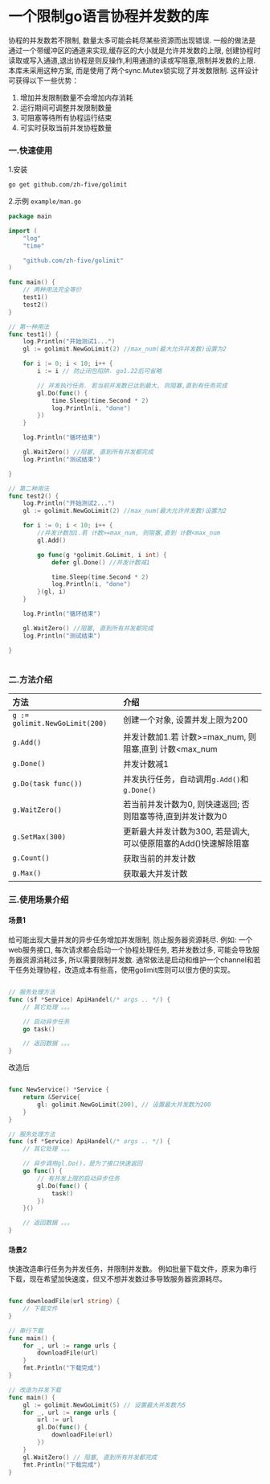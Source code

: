 # 一个限制go语言协程并发数的库

协程的并发数若不限制, 数量太多可能会耗尽某些资源而出现错误. 一般的做法是通过一个带缓冲区的通道来实现,缓存区的大小就是允许并发数的上限,
创建协程时读取或写入通道,退出协程是则反操作,利用通道的读或写阻塞,限制并发数的上限. 本库未采用这种方案, 
而是使用了两个sync.Mutex锁实现了并发数限制. 这样设计可获得以下一些优势：
1. 增加并发限制数量不会增加内存消耗
2. 运行期间可调整并发限制数量
3. 可阻塞等待所有协程运行结束
4. 可实时获取当前并发协程数量

### 一.快速使用
1.安装
```bash 
go get github.com/zh-five/golimit
```

2.示例
`example/man.go`

```go 
package main

import (
	"log"
	"time"

	"github.com/zh-five/golimit"
)

func main() {
	// 两种用法完全等价
	test1()
	test2()
}

// 第一种用法
func test1() {
	log.Println("开始测试1...")
	gl := golimit.NewGoLimit(2) //max_num(最大允许并发数)设置为2

	for i := 0; i < 10; i++ {
		i := i // 防止闭包陷阱. go1.22后可省略

		// 并发执行任务. 若当前并发数已达到最大, 则阻塞,直到有任务完成
		gl.Do(func() {
			time.Sleep(time.Second * 2)
			log.Println(i, "done")
		})
	}

	log.Println("循环结束")

	gl.WaitZero() //阻塞, 直到所有并发都完成
	log.Println("测试结束")

}

// 第二种用法
func test2() {
	log.Println("开始测试2...")
	gl := golimit.NewGoLimit(2) //max_num(最大允许并发数)设置为2

	for i := 0; i < 10; i++ {
		//并发计数加1.若 计数>=max_num, 则阻塞,直到 计数<max_num
		gl.Add()

		go func(g *golimit.GoLimit, i int) {
			defer gl.Done() //并发计数减1

			time.Sleep(time.Second * 2)
			log.Println(i, "done")
		}(gl, i)
	}

	log.Println("循环结束")

	gl.WaitZero() //阻塞, 直到所有并发都完成
	log.Println("测试结束")

}



```

### 二.方法介绍

|            方法　             |                          介绍　                          |
|:-----------------------------|:--------------------------------------------------------|
|`g := golimit.NewGoLimit(200)`|创建一个对象, 设置并发上限为200　　                           |
|`g.Add()`                     |并发计数加1.若 计数>=max_num, 则阻塞,直到 计数<max_num        |
|`g.Done()`                    |并发计数减1　                                              |
|`g.Do(task func())`           |并发执行任务，自动调用`g.Add()`和`g.Done()`　                |
|`g.WaitZero()`                |若当前并发计数为0, 则快速返回; 否则阻塞等待,直到并发计数为0　     |
|`g.SetMax(300)`               |更新最大并发计数为300, 若是调大, 可以使原阻塞的Add()快速解除阻塞　|
|`g.Count()`                   |获取当前的并发计数                                          |
|`g.Max()`                     |获取最大并发计数　                                          |


### 三.使用场景介绍
#### 场景1
给可能出现大量并发的异步任务增加并发限制, 防止服务器资源耗尽.
例如: 一个web服务接口, 每次请求都会启动一个协程处理任务, 若并发数过多, 可能会导致服务器资源消耗过多, 所以需要限制并发数.
通常做法是启动和维护一个channel和若干任务处理协程，改造成本有些高，使用golimit库则可以很方便的实现。
```go

// 服务处理方法
func (sf *Service) ApiHandel(/* args .. */) {
	// 其它处理 。。。

	// 启动异步任务
	go task()

	// 返回数据 。。。
}


```
改造后
```go

func NewService() *Service {
	return &Service{
		gl: golimit.NewGoLimit(200), // 设置最大并发数为200
	}
}

// 服务处理方法
func (sf *Service) ApiHandel(/* args .. */) {
	// 其它处理 。。。

	// 异步调用gl.Do()，是为了接口快速返回
	go func() {
		// 有并发上限的启动异步任务
	    gl.Do(func() {
			task()
		})
	}()

	// 返回数据 。。。
}

```

#### 场景2
快速改造串行任务为并发任务，并限制并发数。 
例如批量下载文件，原来为串行下载，现在希望加快速度，但又不想并发数过多导致服务器资源耗尽。
```go

func downloadFile(url string) {
	// 下载文件
}

// 串行下载
func main() {
	for _, url := range urls {
		downloadFile(url)
	}
	fmt.Println("下载完成")
}

// 改造为并发下载
func main() {
	gl := golimit.NewGoLimit(5) // 设置最大并发数为5
	for _, url := range urls {
		url := url
		gl.Do(func() {
			downloadFile(url)
		})
	}
	gl.WaitZero() // 阻塞, 直到所有并发都完成
	fmt.Println("下载完成")
}
```